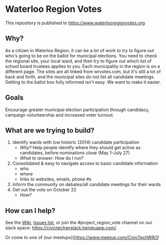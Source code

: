 # Waterloo Region Votes

This repository is published to https://www.waterlooregionvotes.org

## Why?

As a citizen in Waterloo Region, it can be a lot of work to try to figure out who's going to be on the ballot for municipal elections. You need to check the regional site, your local ward, and then try to figure out which list of school board trustees applies to you. Each municipality in the region is on a different page. The sites are all linked from wrvotes.com, but it's still a lot of back and forth, and the municipal sites do not list all candidate meetings. Getting to the ballot box fully informed isn't easy. We want to make it easier.

## Goals

Encourage greater municipal election participation through candidacy, campaign volunteership and increased voter turnout.   

## What are we trying to build?
1.  Identify wards with low historic (2014) candidate participation
    -  *Why?* Help people identify where they should get active as candidates, before nominations close (May 1-July 27)
    -  *What to answer:*  How do I run?
2.  Consolidated & easy to navigate access to basic candidate information
    - who
    - where
    - links to websites, emails, phone #s
3.  Inform the community on debates/all candidate meetings for their wards
4.  Get out the vote on October 22
    - *How?*

## How can I help?
See the [Wiki](https://github.com/CivicTechWR/WRvotes/wiki), [Issues list](https://github.com/CivicTechWR/WRvotes/issues), or join the #project_region_vote channel on our slack space: https://civictechwrslack.herokuapp.com/. 

Or come to one of (our meetups)[https://www.meetup.com/CivicTechWR/]!
